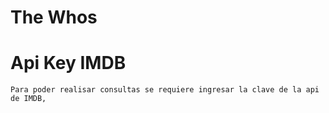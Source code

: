 # The Whos

# Api Key IMDB
	Para poder realisar consultas se requiere ingresar la clave de la api de IMDB,
